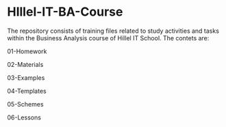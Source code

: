 # HIllel-IT-BA-Course
The repository consists of training files related to study activities and tasks within the Business Analysis course of Hillel IT School.
The contets are:

01-Homework 

02-Materials

03-Examples

04-Templates

05-Schemes

06-Lessons 
